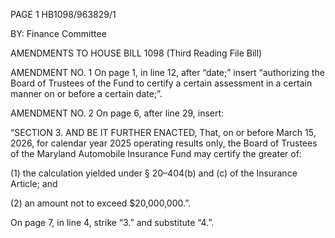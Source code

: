 PAGE 1
HB1098/963829/1

BY: Finance Committee

AMENDMENTS TO HOUSE BILL 1098
(Third Reading File Bill)

AMENDMENT NO. 1
On page 1, in line 12, after “date;” insert “authorizing the Board of Trustees of
the Fund to certify a certain assessment in a certain manner on or before a certain
date;”.

AMENDMENT NO. 2
On page 6, after line 29, insert:

“SECTION 3. AND BE IT FURTHER ENACTED, That, on or before March 15,
2026, for calendar year 2025 operating results only, the Board of Trustees of the
Maryland Automobile Insurance Fund may certify the greater of:

(1) the calculation yielded under § 20–404(b) and (c) of the Insurance
Article; and

(2) an amount not to exceed $20,000,000.”.

On page 7, in line 4, strike “3.” and substitute “4.”.